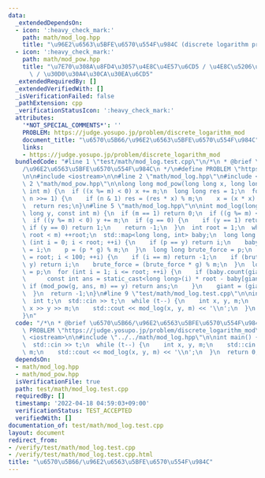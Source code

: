 ```yaml
---
data:
  _extendedDependsOn:
  - icon: ':heavy_check_mark:'
    path: math/mod_log.hpp
    title: "\u96E2\u6563\u5BFE\u6570\u554F\u984C (discrete logarithm problem)"
  - icon: ':heavy_check_mark:'
    path: math/mod_pow.hpp
    title: "\u7E70\u308A\u8FD4\u3057\u4E8C\u4E57\u6CD5 / \u4E8C\u5206\u7D2F\u4E57\u6CD5\
      \ / \u30D0\u30A4\u30CA\u30EA\u6CD5"
  _extendedRequiredBy: []
  _extendedVerifiedWith: []
  _isVerificationFailed: false
  _pathExtension: cpp
  _verificationStatusIcon: ':heavy_check_mark:'
  attributes:
    '*NOT_SPECIAL_COMMENTS*': ''
    PROBLEM: https://judge.yosupo.jp/problem/discrete_logarithm_mod
    document_title: "\u6570\u5B66/\u96E2\u6563\u5BFE\u6570\u554F\u984C"
    links:
    - https://judge.yosupo.jp/problem/discrete_logarithm_mod
  bundledCode: "#line 1 \"test/math/mod_log.test.cpp\"\n/*\n * @brief \u6570\u5B66\
    /\u96E2\u6563\u5BFE\u6570\u554F\u984C\n */\n#define PROBLEM \"https://judge.yosupo.jp/problem/discrete_logarithm_mod\"\
    \n\n#include <iostream>\n\n#line 2 \"math/mod_log.hpp\"\n#include <map>\n\n#line\
    \ 2 \"math/mod_pow.hpp\"\n\nlong long mod_pow(long long x, long long n, const\
    \ int m) {\n  if ((x %= m) < 0) x += m;\n  long long res = 1;\n  for (; n > 0;\
    \ n >>= 1) {\n    if (n & 1) res = (res * x) % m;\n    x = (x * x) % m;\n  }\n\
    \  return res;\n}\n#line 5 \"math/mod_log.hpp\"\n\nint mod_log(long long g, long\
    \ long y, const int m) {\n  if (m == 1) return 0;\n  if ((g %= m) < 0) g += m;\n\
    \  if ((y %= m) < 0) y += m;\n  if (g == 0) {\n    if (y == 1) return 0;\n   \
    \ if (y == 0) return 1;\n    return -1;\n  }\n  int root = 1;\n  while (root *\
    \ root < m) ++root;\n  std::map<long long, int> baby;\n  long long p = 1;\n  for\
    \ (int i = 0; i < root; ++i) {\n    if (p == y) return i;\n    baby[p * y % m]\
    \ = i;\n    p = (p * g) % m;\n  }\n  long long brute_force = p;\n  for (int i\
    \ = root; i < 100; ++i) {\n    if (i == m) return -1;\n    if (brute_force ==\
    \ y) return i;\n    brute_force = (brute_force * g) % m;\n  }\n  long long giant\
    \ = p;\n  for (int i = 1; i <= root; ++i) {\n    if (baby.count(giant) == 1) {\n\
    \      const int ans = static_cast<long long>(i) * root - baby[giant];\n     \
    \ if (mod_pow(g, ans, m) == y) return ans;\n    }\n    giant = (giant * p) % m;\n\
    \  }\n  return -1;\n}\n#line 9 \"test/math/mod_log.test.cpp\"\n\nint main() {\n\
    \  int t;\n  std::cin >> t;\n  while (t--) {\n    int x, y, m;\n    std::cin >>\
    \ x >> y >> m;\n    std::cout << mod_log(x, y, m) << '\\n';\n  }\n  return 0;\n\
    }\n"
  code: "/*\n * @brief \u6570\u5B66/\u96E2\u6563\u5BFE\u6570\u554F\u984C\n */\n#define\
    \ PROBLEM \"https://judge.yosupo.jp/problem/discrete_logarithm_mod\"\n\n#include\
    \ <iostream>\n\n#include \"../../math/mod_log.hpp\"\n\nint main() {\n  int t;\n\
    \  std::cin >> t;\n  while (t--) {\n    int x, y, m;\n    std::cin >> x >> y >>\
    \ m;\n    std::cout << mod_log(x, y, m) << '\\n';\n  }\n  return 0;\n}\n"
  dependsOn:
  - math/mod_log.hpp
  - math/mod_pow.hpp
  isVerificationFile: true
  path: test/math/mod_log.test.cpp
  requiredBy: []
  timestamp: '2022-04-18 04:59:03+09:00'
  verificationStatus: TEST_ACCEPTED
  verifiedWith: []
documentation_of: test/math/mod_log.test.cpp
layout: document
redirect_from:
- /verify/test/math/mod_log.test.cpp
- /verify/test/math/mod_log.test.cpp.html
title: "\u6570\u5B66/\u96E2\u6563\u5BFE\u6570\u554F\u984C"
---
```

